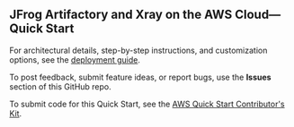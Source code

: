 ## JFrog Artifactory and Xray on the AWS Cloud—Quick Start

For architectural details, step-by-step instructions, and customization options, see the [deployment guide](https://aws-quickstart.github.io/quickstart-jfrog-artifactory/).

To post feedback, submit feature ideas, or report bugs, use the **Issues** section of this GitHub repo.

To submit code for this Quick Start, see the [AWS Quick Start Contributor's Kit](https://aws-quickstart.github.io/).
